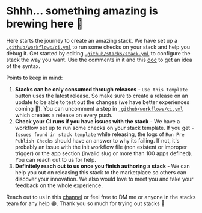 # Shhh... something amazing is brewing here 🧪
Here starts the journey to create an amazing stack. We have set up a [`.github/workflows/ci.yml`](.github/workflows/ci.yml) to run some checks on your stack and help you debug it. Get started by editing [`.github/stacks/stack.yml`](.github/stacks/stack.yml) to configure the stack the way you want. Use the comments in it and this [doc](https://github.com/github/github-stacks/blob/main/adrs/stack-schema.md) to get an idea of the syntax.

Points to keep in mind:
1. **Stacks can be only consumed through releases** - `Use this template` button uses the latest release. So make sure to create a release on an update to be able to test out the changes (we have better experiences coming 🙏). You can uncomment a step in [`.github/workflows/ci.yml`](.github/stacks/stack.yml) which creates a release on every push.
2. **Check your CI runs if you have issues with the stack** - We have a workflow set up to run some checks on your stack template. If you get - `Issues found in stack template` while releasing, the logs of `Run Pre Publish Checks` should have an answer to why its failing. If not, it's probably an issue with the init workflow file (non existent or improper trigger) or the app section (invalid slug or more than 100 apps defined). You can reach out to us for help.
3. **Definitely reach out to us once you finish authoring a stack** - We can help you out on releasing this stack to the marketplace so others can discover your innovation. We also would love to meet you and take your feedback on the whole experience. 

Reach out to us in this [channel](https://github.slack.com/archives/C02KXRVHTB5) or feel free to DM me or anyone in the stacks team for any help 😁.
Thank you so much for trying out stacks 💖
